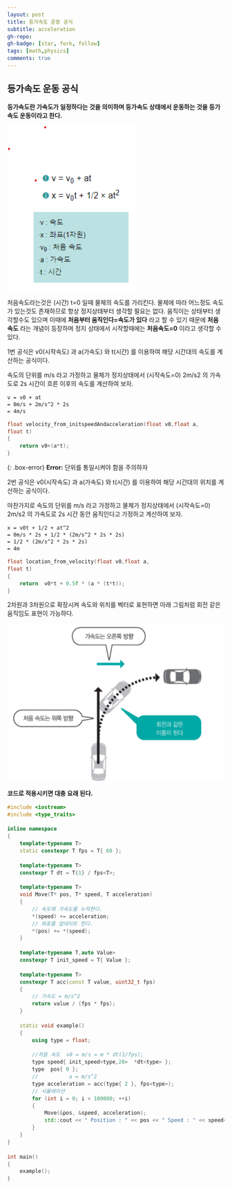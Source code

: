 ```yaml
---
layout: post
title: 등가속도 운동 공식
subtitle: acceleration
gh-repo: 
gh-badge: [star, fork, follow]
tags: [math,physics]
comments: true
---
```

## 등가속도 운동 공식

**등가속도란 가속도가 일정하다는 것을 의미하며 등가속도 상태에서 운동하는 것을 등가속도 운동이라고 한다.**

![picture](/assets/img/acceleration1.png)

처음속도라는것은 (시간) t=0 일때 물체의 속도를 가리킨다.
물체에 따라 어느정도 속도가 있는것도 존재하므로
 항상 정지상태부터 생각할 필요는 없다.
 움직이는 상태부터 생각할수도 있으며 이때에 **처음부터 움직인다=속도가 있다**
 라고 할 수 있기 때문에 **처음 속도** 라는 개념이 등장하며 
 정지 상태에서 시작할때에는 **처음속도=0** 이라고 생각할 수 있다.

1번 공식은 v0(시작속도) 과 a(가속도) 와 t(시간) 를 이용하여
 해당 시간대의 속도를 계산하는 공식이다.

속도의 단위를 m/s 라고 가정하고 물체가 정지상태에서 (시작속도=0)
  2m/s2 의 가속도로 2s 시간이 흐른 이후의 속도를 계산하여 보자.
~~~
v = v0 + at
= 0m/s + 2m/s^2 * 2s
= 4m/s
~~~
```c++
float velocity_from_initspeedAndacceleration(float v0,float a,
float t)
{
	return v0+(a*t);
}
```
{: .box-error}
**Error:** 단위를 통일시켜야 함을 주의하자

2번 공식은 v0(시작속도) 과 a(가속도) 와 t(시간) 를 이용하여
 해당 시간대의 위치를 계산하는 공식이다.

마찬가지로 속도의 단위를 m/s 라고 가정하고 물체가 정지상태에서 (시작속도=0)
  2m/s2 의 가속도로 2s 시간 동안 움직인다고 가정하고 계산하여 보자.
~~~
x = v0t + 1/2 + at^2
= 0m/s * 2s + 1/2 * (2m/s^2 * 2s * 2s)
= 1/2 * (2m/s^2 * 2s * 2s)
= 4m
~~~
```c++
float location_from_velocity(float v0,float a,
float t)
{
	return	v0*t + 0.5f * (a * (t*t));
}
```

2차원과 3차원으로 확장시켜 속도와 위치를 벡터로 표현하면 
아래 그림처럼 회전 같은 움직임도 표현이 가능하다.

![picture2](/assets/img/acceleration2.png)

**코드로 적용시키면 대충 요래 된다.**
```c++
#include <iostream>
#include <type_traits>

inline namespace
{
	template<typename T>
	static constexpr T fps = T{ 60 };

	template<typename T>
	constexpr T dt = T{1} / fps<T>;

	template<typename T>
	void Move(T* pos, T* speed, T acceleration)
	{
		// 속도에 가속도를 누적한다.
		*(speed) += acceleration;
		// 좌표를 업데이트 한다.
		*(pos) += *(speed);
	}

	template<typename T,auto Value>
	constexpr T init_speed = T{ Value };

	template<typename T>
	constexpr T acc(const T value, uint32_t fps)
	{
		// 가속도 = m/s^2
		return value / (fps * fps);
	}

	static void example()
	{
		using type = float;

		//처음 속도  v0 = m/s = m * dt(1/fps);
		type speed{ init_speed<type,20>  *dt<type> };
		type  pos{ 0 };
		//          a = m/s^2
		type acceleration = acc(type{ 2 }, fps<type>);
		// 시뮬레이션
		for (int i = 0; i < 100000; ++i)
		{
			Move(&pos, &speed, acceleration);
			std::cout << " Position : " << pos << " Speed : " << speed<< std::endl;
		}
	}
}

int main()
{
	example();
}
```


